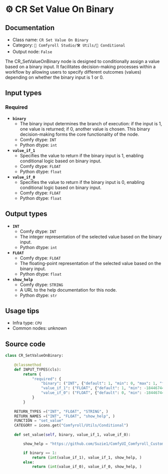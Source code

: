 # ⚙️ CR Set Value On Binary
## Documentation
- Class name: `CR Set Value On Binary`
- Category: `🧩 Comfyroll Studio/🛠️ Utils/🔀 Conditional`
- Output node: `False`

The CR_SetValueOnBinary node is designed to conditionally assign a value based on a binary input. It facilitates decision-making processes within a workflow by allowing users to specify different outcomes (values) depending on whether the binary input is 1 or 0.
## Input types
### Required
- **`binary`**
    - The binary input determines the branch of execution: if the input is 1, one value is returned; if 0, another value is chosen. This binary decision-making forms the core functionality of the node.
    - Comfy dtype: `INT`
    - Python dtype: `int`
- **`value_if_1`**
    - Specifies the value to return if the binary input is 1, enabling conditional logic based on binary input.
    - Comfy dtype: `FLOAT`
    - Python dtype: `float`
- **`value_if_0`**
    - Specifies the value to return if the binary input is 0, enabling conditional logic based on binary input.
    - Comfy dtype: `FLOAT`
    - Python dtype: `float`
## Output types
- **`INT`**
    - Comfy dtype: `INT`
    - The integer representation of the selected value based on the binary input.
    - Python dtype: `int`
- **`FLOAT`**
    - Comfy dtype: `FLOAT`
    - The floating-point representation of the selected value based on the binary input.
    - Python dtype: `float`
- **`show_help`**
    - Comfy dtype: `STRING`
    - A URL to the help documentation for this node.
    - Python dtype: `str`
## Usage tips
- Infra type: `CPU`
- Common nodes: unknown


## Source code
```python
class CR_SetValueOnBinary:
       
    @classmethod
    def INPUT_TYPES(cls):
        return {
            "required": {
                "binary": ("INT", {"default": 1, "min": 0, "max": 1, "forceInput": True}),
                "value_if_1": ("FLOAT", {"default": 1, "min": -18446744073709551615, "max": 18446744073709551615}),   
                "value_if_0": ("FLOAT", {"default": 0, "min": -18446744073709551615, "max": 18446744073709551615}),   
            }
        }
    
    RETURN_TYPES =("INT", "FLOAT", "STRING", )
    RETURN_NAMES =("INT", "FLOAT", "show_help", )
    FUNCTION = "set_value"    
    CATEGORY = icons.get("Comfyroll/Utils/Conditional")
    
    def set_value(self, binary, value_if_1, value_if_0):

        show_help = "https://github.com/Suzie1/ComfyUI_Comfyroll_CustomNodes/wiki/Other-Nodes#cr-set-value-on-boolean"

        if binary == 1:
            return (int(value_if_1), value_if_1, show_help, )   
        else:
            return (int(value_if_0), value_if_0, show_help, )

```
